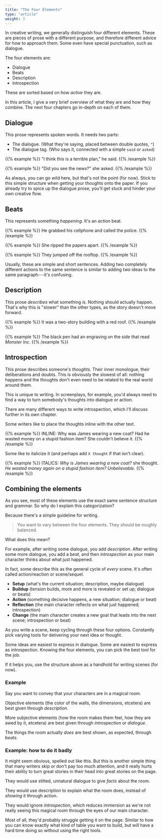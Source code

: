 ```yaml
---
title: "The Four Elements"
type: "article"
weight: 3
---
```


In creative writing, we generally distinguish four different elements. These are pieces of prose with a different purpose, and therefore different advice for how to approach them. Some even have special punctuation, such as dialogue.

The four elements are:

* Dialogue
* Beats
* Description
* Introspection

These are sorted based on how _active_ they are.

In this article, I give a very brief overview of what they are and how they combine. The next four chapters go in-depth on each of them.

## Dialogue

This prose represents spoken words. It needs two parts:

* The dialogue. (What they're saying, placed between double quotes, `"`)
* The dialogue tag. (Who says it, connected with a simple `said` or `asked`)

{{% example %}}
"I think this is a terrible plan," he said.
{{% /example %}}

{{% example %}}
"Did you see the news?" she asked.
{{% /example %}}

As always, you can go wild here, but that's not the point (for now). Stick to this simple structure when getting your thoughts onto the paper. If you already try to spice up the dialogue prose, you'll get stuck and hinder your own creative flow.

## Beats

This represents something _happening_. It's an _action_ beat.

{{% example %}}
He grabbed his cellphone and called the police.
{{% /example %}}

{{% example %}}
She ripped the papers apart.
{{% /example %}}

{{% example %}}
They jumped off the rooftop.
{{% /example %}}

Usually, these are simple and short sentences. Adding two completely different actions to the same sentence is similar to adding _two_ ideas to the same paragraph---it's confusing.

## Description

This prose _describes_ what something _is_. Nothing should actually happen. That's why this is "slower" than the other types, as the story doesn't move forward.

{{% example %}}
It was a two-story building with a red roof.
{{% /example %}}

{{% example %}}
The black pen had an engraving on the side that read _Monster Inc_.
{{% /example %}}

## Introspection

This prose describes someone's _thoughts_. Their inner monologue, their deliberations and doubts. This is obviously the slowest of all: nothing happens and the thoughts don't even need to be related to the real world around them.

This is unique to writing. In screenplays, for example, you'd always need to find a way to turn somebody's thoughts into dialogue or action.

There are many different ways to write introspection, which I'll discuss further in its own chapter.

Some writers like to place the thoughts inline with the other text.

{{% example %}}
INLINE: Why was James wearing a new coat? Had he wasted money on a stupid fashion item? She couldn't believe it.
{{% /example %}}

Some like to italicize it (and perhaps add `X thought` if that isn't clear).

{{% example %}}
ITALICS: _Why is James wearing a new coat?_ she thought. _He wasted money again on a stupid fashion item? Unbelievable._
{{% /example %}}

## Combining the elements

As you see, most of these elements use the exact same sentence structure and grammar. So why do I explain this categorization?

Because there's a simple guideline for writing.

> You want to vary between the four elements. They should be roughly balanced.

What does this mean?

For example, after writing some dialogue, you add _description_. After writing some more dialogue, you add a _beat_, and then _introspection_ as your main character thinks about what just happened.

In fact, some describe this as the general cycle of _every_ scene. It's often called action/reaction or scene/sequel.

* **Setup** (what's the current situation; description, maybe dialogue)
* **Buildup** (tension builds, more and more is revealed or set up; dialogue or beats)
* **Action** (something decisive happens, a new situation; dialogue or beat)
* **Reflection** (the main character reflects on what just happened; introspection)
* **Change** (the main character creates a new goal that leads into the next scene; introspection or beat)

As you write a scene, keep cycling through these four options. Constantly pick varying tools for delivering your next idea or thought. 

Some ideas are easiest to express in dialogue. Some are easiest to express as introspection. Knowing the four elements, you can pick the best tool for the job.

If it helps you, use the structure above as a handhold for writing scenes (for now).

### Example

Say you want to convey that your characters are in a magical room.

Objective elements (the color of the walls, the dimensions, etcetera) are best given through _description_.

More subjective elements (how the room makes them feel, how they are awed by it, etcetera) are best given through _introspection_ or _dialogue_.

The things the room actually _does_ are best shown, as expected, through _beats_.

### Example: how to do it badly

It might seem obvious, spelled out like this. But this is another simple thing that many writers skip or don't pay too much attention, and it really hurts their ability to turn great stories in their head into great stories on the page.

They would use stilted, unnatural dialogue to give _facts_ about the room.

They would use description to explain what the room does, instead of _showing_ it through action.

They would ignore _introspection_, which reduces immersion as we're not really seeing this magical room through the eyes of our main character.

Most of all, they'd probably struggle getting it on the page. Similar to how you can know exactly what kind of table you want to build, but will have a hard time doing so without using the right tools.